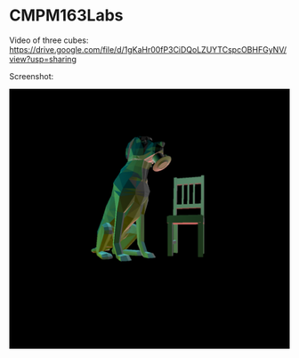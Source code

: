 # CMPM163Labs

Video of three cubes:
https://drive.google.com/file/d/1gKaHr00fP3CiDQoLZUYTCspcOBHFGyNV/view?usp=sharing

Screenshot:

![](lab2/lab2Screenshot.PNG)
